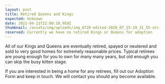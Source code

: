 ```yaml
---
layout: post
title: Retired Queens and Kings
expected: Unknown
date: 2021-04-21T22:09:18.959Z
thumbnail: /assets/img/uploads/img_8720-edited-2020_07_15-19_31_55-utc-.png
reserved: Currently we have no retired Kings or Queens for adoption
---
```

All of our Kings and Queens are eventually retired, spayed or neutered and sold to very good homes for extremely reasonable prices. Typical retirees  are young enough for you to own for many many years, but old enough you can skip the busy kitten stage. 

If you are interested in being a home for any retirees, fill out our Adoption Form and keep in touch. We will contact you should any become available.